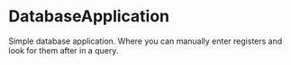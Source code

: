 # DatabaseApplication
Simple database application. Where you can manually enter registers and look for them after in a query.
